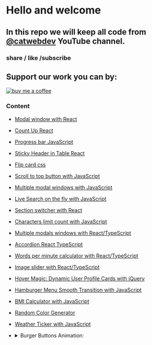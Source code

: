 # Hello and welcome

## In this repo we will keep all code from [@catwebdev](https://www.youtube.com/channel/UC2pGphugSZ0Qp2zuXSOPx0g) YouTube channel.

### share / like /subscribe

## Support our work you can by:

<a href="https://www.buymeacoffee.com/catwebdev">
<img src="https://img.buymeacoffee.com/button-api/?text=Buy me a coffee&emoji=☕&slug=catwebdev&button_colour=16eefe&font_colour=000000&font_family=Cookie&outline_colour=000000&coffee_colour=FFDD00" alt="buy me a coffee"/>
</a>

### Content

- [Modal window with React](https://www.youtube.com/watch?v=wXGjkH2OL8g)
- [Count Up React](https://www.youtube.com/watch?v=tFDq4wkgrHs)
- [Progress bar JavaScript](https://www.youtube.com/watch?v=M6htw19gHJ0)
- [Sticky Header in Table React](https://www.youtube.com/watch?v=kzMBEYAvoCc)
- [Flip card css](https://www.youtube.com/watch?v=81UNCWlS3pM)
- [Scroll to top button with JavaScript](https://www.youtube.com/watch?v=q5OrVe0zBf8)
- [Multiple modal windows with JavaScript](https://www.youtube.com/watch?v=-AU_Y-73fyI)
- [Live Search on the fly with JavaScript](https://www.youtube.com/watch?v=-oS85d51Zy4)
- [Section switcher with React](https://www.youtube.com/watch?v=fnVBakt8Myo)
- [Characters limit count with JavaScript](https://youtu.be/hEbBexkCqDg)
- [Multiple modals windows with React/TypeScript](https://youtu.be/_WEsT2rmZq4)
- [Accordion React TypeScript](https://youtu.be/XQe_CNGqLgs)
- [Words per minute calculator with React/TypeScript](https://youtu.be/4deg5FEir8U)
- [Image slider with React/TypeScript](https://youtu.be/gZ-NPMupR0U)
- [Hover Magic: Dynamic User Profile Cards with jQuery](https://youtu.be/FT3fvIwRPp4)
- [Hamburger Menu Smooth Transition with JavaScript](https://youtu.be/iIadUGpuLDA)
- [BMI Calculator with JavaScript](https://youtu.be/IFcI8PaWBH4)
- [Random Color Generator](https://youtu.be/XAznr5Zp8Ko)
- [Weather Ticker with JavaScript](https://youtu.be/GdLRPmHLDFQ)

- <details>
  <summary>Burger Buttons Animation:</summary>

  * [Hamburger button fall effect with CSS/JavaScript](https://youtu.be/yGDPMNmC-ec)
  * [Hamburger button go away to the left](https://youtu.be/DQGQr6FLx2w)

</details>
